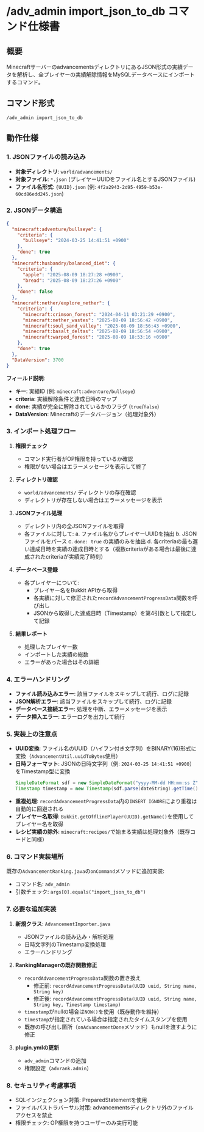 # /adv_admin import_json_to_db コマンド仕様書

## 概要
MinecraftサーバーのadvancementsディレクトリにあるJSON形式の実績データを解析し、全プレイヤーの実績解除情報をMySQLデータベースにインポートするコマンド。

## コマンド形式
```
/adv_admin import_json_to_db
```

## 動作仕様

### 1. JSONファイルの読み込み
- **対象ディレクトリ**: `world/advancements/`
- **対象ファイル**: `*.json` (プレイヤーUUIDをファイル名とするJSONファイル)
- **ファイル名形式**: `{UUID}.json` (例: `4f2a2943-2d95-4959-b53e-60cd86edd245.json`)

### 2. JSONデータ構造
```json
{
  "minecraft:adventure/bullseye": {
    "criteria": {
      "bullseye": "2024-03-25 14:41:51 +0900"
    },
    "done": true
  },
  "minecraft:husbandry/balanced_diet": {
    "criteria": {
      "apple": "2025-08-09 18:27:28 +0900",
      "bread": "2025-08-09 18:27:26 +0900"
    },
    "done": false
  },
  "minecraft:nether/explore_nether": {
    "criteria": {
      "minecraft:crimson_forest": "2024-04-11 03:21:29 +0900",
      "minecraft:nether_wastes": "2025-08-09 18:56:42 +0900",
      "minecraft:soul_sand_valley": "2025-08-09 18:56:43 +0900",
      "minecraft:basalt_deltas": "2025-08-09 18:56:54 +0900",
      "minecraft:warped_forest": "2025-08-09 18:53:16 +0900"
    },
    "done": true
  },
  "DataVersion": 3700
}
```

**フィールド説明**:
- **キー**: 実績ID (例: `minecraft:adventure/bullseye`)
- **criteria**: 実績解除条件と達成日時のマップ
- **done**: 実績が完全に解除されているかのフラグ (`true`/`false`)
- **DataVersion**: Minecraftのデータバージョン（処理対象外）

### 3. インポート処理フロー

1. **権限チェック**
   - コマンド実行者がOP権限を持っているか確認
   - 権限がない場合はエラーメッセージを表示して終了

2. **ディレクトリ確認**
   - `world/advancements/` ディレクトリの存在確認
   - ディレクトリが存在しない場合はエラーメッセージを表示

3. **JSONファイル処理**
   - ディレクトリ内の全JSONファイルを取得
   - 各ファイルに対して:
     a. ファイル名からプレイヤーUUIDを抽出
     b. JSONファイルをパース
     c. `done: true` の実績のみを抽出
     d. 各criteriaの最も遅い達成日時を実績の達成日時とする（複数criteriaがある場合は最後に達成されたcriteriaが実績完了時刻）

4. **データベース登録**
   - 各プレイヤーについて:
     - プレイヤー名をBukkit APIから取得
     - 各実績に対して修正された`recordAdvancementProgressData`関数を呼び出し
     - JSONから取得した達成日時（Timestamp）を第4引数として指定して記録

5. **結果レポート**
   - 処理したプレイヤー数
   - インポートした実績の総数
   - エラーがあった場合はその詳細

### 4. エラーハンドリング

- **ファイル読み込みエラー**: 該当ファイルをスキップして続行、ログに記録
- **JSON解析エラー**: 該当ファイルをスキップして続行、ログに記録
- **データベース接続エラー**: 処理を中断、エラーメッセージを表示
- **データ挿入エラー**: エラーログを出力して続行

### 5. 実装上の注意点

- **UUID変換**: ファイル名のUUID（ハイフン付き文字列）をBINARY(16)形式に変換（`AdvancementUtil.uuidToBytes`使用）
- **日時フォーマット**: JSONの日時文字列（例: `2024-03-25 14:41:51 +0900`）をTimestamp型に変換
  ```java
  SimpleDateFormat sdf = new SimpleDateFormat("yyyy-MM-dd HH:mm:ss Z");
  Timestamp timestamp = new Timestamp(sdf.parse(dateString).getTime());
  ```
- **重複処理**: `recordAdvancementProgressData`内の`INSERT IGNORE`により重複は自動的に回避される
- **プレイヤー名取得**: `Bukkit.getOfflinePlayer(UUID).getName()`を使用してプレイヤー名を取得
- **レシピ実績の除外**: `minecraft:recipes/`で始まる実績は処理対象外（既存コードと同様）

### 6. コマンド実装場所

既存の`AdvancementRanking.java`の`onCommand`メソッドに追加実装:
- コマンド名: `adv_admin`
- 引数チェック: `args[0].equals("import_json_to_db")`

### 7. 必要な追加実装

1. **新規クラス**: `AdvancementImporter.java`
   - JSONファイルの読み込み・解析処理
   - 日時文字列のTimestamp変換処理
   - エラーハンドリング

2. **RankingManagerの既存関数修正**
   - `recordAdvancementProgressData`関数の置き換え
     - 修正前: `recordAdvancementProgressData(UUID uuid, String name, String key)`
     - 修正後: `recordAdvancementProgressData(UUID uuid, String name, String key, Timestamp timestamp)`
   - `timestamp`がnullの場合は`NOW()`を使用（既存動作を維持）
   - `timestamp`が指定されている場合は指定されたタイムスタンプを使用
   - 既存の呼び出し箇所（`onAdvancementDone`メソッド）もnullを渡すように修正

3. **plugin.ymlの更新**
   - `adv_admin`コマンドの追加
   - 権限設定（`advrank.admin`）

### 8. セキュリティ考慮事項

- SQLインジェクション対策: PreparedStatementを使用
- ファイルパストラバーサル対策: advancementsディレクトリ外のファイルアクセスを禁止
- 権限チェック: OP権限を持つユーザーのみ実行可能